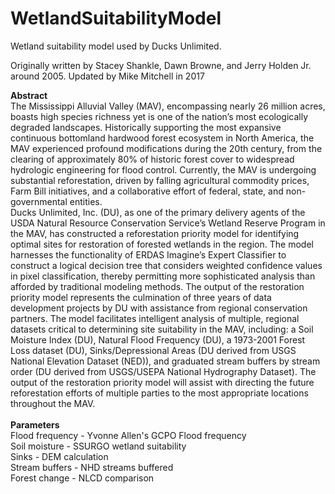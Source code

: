 # WetlandSuitabilityModel
Wetland suitability model used by Ducks Unlimited.

Originally written by Stacey Shankle, Dawn Browne, and Jerry Holden Jr. around 2005.
Updated by Mike Mitchell in 2017

<b>Abstract</b><br>
The Mississippi Alluvial Valley (MAV), encompassing nearly 26 million acres, boasts high species richness yet is one of the nation’s most ecologically degraded landscapes.  Historically supporting the most expansive continuous bottomland hardwood forest ecosystem in North America, the MAV experienced profound modifications during the 20th century, from the clearing of approximately 80% of historic forest cover to widespread hydrologic engineering for flood control.  Currently, the MAV is undergoing substantial reforestation, driven by falling agricultural commodity prices, Farm Bill initiatives, and a collaborative effort of federal, state, and non-governmental entities.  <br>
Ducks Unlimited, Inc. (DU), as one of the primary delivery agents of the USDA Natural Resource Conservation Service’s Wetland Reserve Program in the MAV, has constructed a reforestation priority model for identifying optimal sites for restoration of forested wetlands in the region.  The model harnesses the functionality of ERDAS Imagine’s Expert Classifier to construct a logical decision tree that considers weighted confidence values in pixel classification, thereby permitting more sophisticated analysis than afforded by traditional modeling methods.  The output of the restoration priority model represents the culmination of three years of data development projects by DU with assistance from regional conservation partners.  The model facilitates intelligent analysis of multiple, regional datasets critical to determining site suitability in the MAV, including: a Soil Moisture Index (DU), Natural Flood Frequency (DU), a 1973-2001 Forest Loss dataset (DU), Sinks/Depressional Areas (DU derived from USGS National Elevation Dataset (NED)), and graduated stream buffers by stream order (DU derived from USGS/USEPA National Hydrography Dataset).  The output of the restoration priority model will assist with directing the future reforestation efforts of multiple parties to the most appropriate locations throughout the MAV. 
<br>
<br>
<b>Parameters</b><br>
Flood frequency - Yvonne Allen's GCPO Flood frequency<br>
Soil moisture - SSURGO wetland suitability<br>
Sinks - DEM calculation<br>
Stream buffers - NHD streams buffered<br>
Forest change - NLCD comparison<br>
